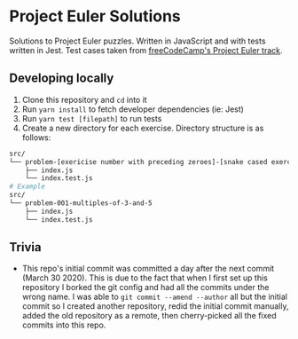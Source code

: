 # Project Euler Solutions

Solutions to Project Euler puzzles. Written in JavaScript and with tests written in Jest. Test cases taken from [freeCodeCamp's Project Euler track](https://www.freecodecamp.org/learn/coding-interview-prep/project-euler/).

## Developing locally
1. Clone this repository and `cd` into it
2. Run `yarn install` to fetch developer dependencies (ie: Jest)
3. Run `yarn test [filepath]` to run tests
4. Create a new directory for each exercise. Directory structure is as follows:
```sh
src/
└── problem-[exericise number with preceding zeroes]-[snake cased exercise name]
    ├── index.js
    └── index.test.js
# Example
src/
└── problem-001-multiples-of-3-and-5
    ├── index.js
    └── index.test.js
```

## Trivia
- This repo's initial commit was committed a day after the next commit (March 30 2020). This is due to the fact that when I first set up this repository I borked the git config and had all the commits under the wrong name. I was able to `git commit --amend --author` all but the initial commit so I created another repository, redid the initial commit manually, added the old repository as a remote, then cherry-picked all the fixed commits into this repo.
